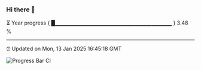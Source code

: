 ### Hi there 👋

⏳ Year progress { █▁▁▁▁▁▁▁▁▁▁▁▁▁▁▁▁▁▁▁▁▁▁▁▁▁▁▁▁▁ } 3.48 %

---

⏰ Updated on Mon, 13 Jan 2025 16:45:18 GMT

![Progress Bar CI](https://github.com/IshwaranRudhara/GIT-ACTION/workflows/Progress%20Bar%20CI/badge.svg)
